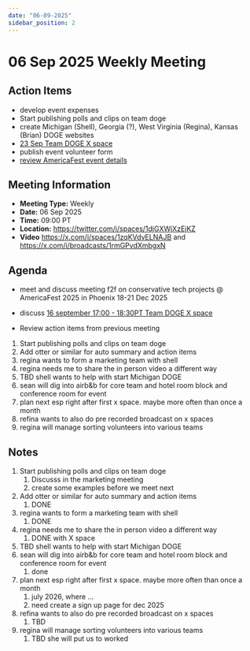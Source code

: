 ```yaml
---
date: "06-09-2025"
sidebar_position: 2
---
```


# 06 Sep 2025 Weekly Meeting

## Action Items

- develop event expenses
- Start publishing polls and clips on team doge
- create Michigan (Shell), Georgia (?), West Virginia (Regina), Kansas (Brian) DOGE websites
- [23 Sep Team DOGE X space](docs/events/team-doge-23sep2025.md)
- publish event volunteer form
- [review AmericaFest event details](docs/events/americafest-2025.md) 

## Meeting Information

- **Meeting Type:** Weekly
- **Date:**  06 Sep 2025
- **Time:** 09:00 PT
- **Location:** https://twitter.com/i/spaces/1djGXWjXzEjKZ
- **Video** https://x.com/i/spaces/1zqKVdvELNAJB and https://x.com/i/broadcasts/1rmGPvdXmbgxN

## Agenda

- meet and discuss meeting f2f on conservative tech projects @ AmericaFest 2025 in Phoenix 18-21 Dec 2025
- discuss [16 september 17:00 - 18:30PT Team DOGE X space](/docs/events/team-doge-16sep2025.md)

- Review action items from previous meeting 
1. Start publishing polls and clips on team doge
1. Add otter or similar for auto summary and action items 
1. regina wants to form a marketing team with shell 
1. regina needs me to share the in person video a different way 
1. TBD shell wants to help with start Michigan DOGE
1. sean will dig into airb&b for core team and hotel room block and conference room for event
1. plan next esp right after first x space. maybe more often than once a month
1. refina wants to also do pre recorded broadcast on x spaces
1. regina will manage sorting volunteers into various teams

## Notes

1. Start publishing polls and clips on team doge
    1. Discusss in the marketing meeting
    1. create some examples before we meet next
1. Add otter or similar for auto summary and action items 
    1. DONE
1. regina wants to form a marketing team with shell 
    1. DONE
1. regina needs me to share the in person video a different way 
    1. DONE with X space 
1. TBD shell wants to help with start Michigan DOGE
1. sean will dig into airb&b for core team and hotel room block and conference room for event
    1. done
1. plan next esp right after first x space. maybe more often than once a month
    1. july 2026, where ...
    1. need create a sign up page for dec 2025
1. refina wants to also do pre recorded broadcast on x spaces
    1. TBD
1. regina will manage sorting volunteers into various teams
    1. TBD she will put us to worked
